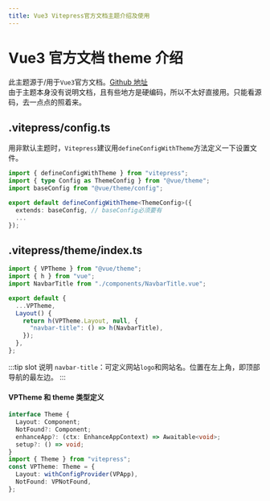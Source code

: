 ```yaml
---
title: Vue3 Vitepress官方文档主题介绍及使用
---
```


# Vue3 官方文档 theme 介绍

此主题源于/用于`Vue3`官方文档。[Github 地址](https://github.com/vuejs/theme)     
由于主题本身没有说明文档，且有些地方是硬编码，所以不太好直接用。只能看源码，去一点点的照着来。

## .vitepress/config.ts

用非默认主题时，`Vitepress`建议用`defineConfigWithTheme`方法定义一下设置文件。

```ts
import { defineConfigWithTheme } from "vitepress";
import { type Config as ThemeConfig } from "@vue/theme";
import baseConfig from "@vue/theme/config";

export default defineConfigWithTheme<ThemeConfig>({
  extends: baseConfig, // baseConfig必须要有
  ...
});
```

## .vitepress/theme/index.ts

```ts
import { VPTheme } from "@vue/theme";
import { h } from "vue";
import NavbarTitle from "./components/NavbarTitle.vue";

export default {
  ...VPTheme,
  Layout() {
    return h(VPTheme.Layout, null, {
      "navbar-title": () => h(NavbarTitle),
    });
  },
};
```

:::tip slot 说明
`navbar-title`：可定义网站`logo`和网站名。位置在左上角，即顶部导航的最左边。
:::

#### VPTheme 和 theme 类型定义

```ts
interface Theme {
  Layout: Component;
  NotFound?: Component;
  enhanceApp?: (ctx: EnhanceAppContext) => Awaitable<void>;
  setup?: () => void;
}
import { Theme } from "vitepress";
const VPTheme: Theme = {
  Layout: withConfigProvider(VPApp),
  NotFound: VPNotFound,
};
```
